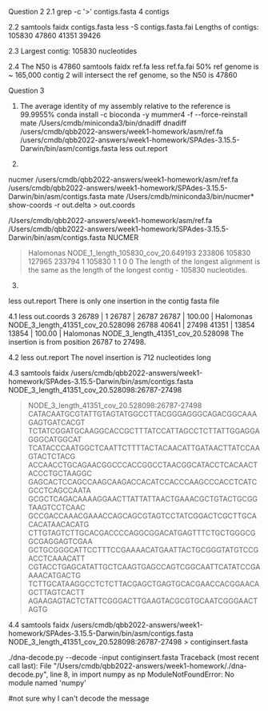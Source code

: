 

Question 2
2.1 grep -c '>' contigs.fasta
4 contigs

2.2 
samtools faidx contigs.fasta 
less -S contigs.fasta.fai 
Lengths of contigs:
105830
47860
41351
39426 

2.3 
Largest contig: 105830 nucleotides 

2.4
The N50 is 47860 
samtools faidx ref.fa 
less ref.fa.fai 
50% ref genome is ~ 165,000
contig 2 will intersect the ref genome, so the N50 is 47860

Question 3
1. The average identity of my assembly relative to the reference is 99.9955%
conda install -c bioconda -y mummer4 -f --force-reinstall
mate /Users/cmdb/miniconda3/bin/dnadiff
dnadiff /users/cmdb/qbb2022-answers/week1-homework/asm/ref.fa /users/cmdb/qbb2022-answers/week1-homework/SPAdes-3.15.5-Darwin/bin/asm/contigs.fasta
less out.report


2. 
nucmer /users/cmdb/qbb2022-answers/week1-homework/asm/ref.fa /users/cmdb/qbb2022-answers/week1-homework/SPAdes-3.15.5-Darwin/bin/asm/contigs.fasta
mate /Users/cmdb/miniconda3/bin/nucmer*
show-coords -r out.delta > out.coords

/Users/cmdb/qbb2022-answers/week1-homework/asm/ref.fa /Users/cmdb/qbb2022-answers/week1-homework/SPAdes-3.15.5-Darwin/bin/asm/contigs.fasta
NUCMER
>Halomonas NODE_1_length_105830_cov_20.649193 233806 105830
127965 233794 1 105830 1 1 0
0
The length of the longest alignment is the same as the length of the longest contig - 105830 nucleotides. 

3. 
less out.report
There is only one insertion in the contig fasta file

4.1 
less out.coords
 3    26789  |        1    26787  |    26787    26787  |   100.00  | Halomonas    NODE_3_length_41351_cov_20.528098
 26788    40641  |    27498    41351  |    13854    13854  |   100.00  | Halomonas    NODE_3_length_41351_cov_20.528098
The insertion is from position 26787 to 27498. 

4.2 
less out.report
The novel insertion is 712 nucleotides long

4.3 
samtools faidx /users/cmdb/qbb2022-answers/week1-homework/SPAdes-3.15.5-Darwin/bin/asm/contigs.fasta NODE_3_length_41351_cov_20.528098:26787-27498
>NODE_3_length_41351_cov_20.528098:26787-27498
CATACAATGCGTATTGTAGTATGGCCTTACGGGAGGGCAGACGGCAAAGAGTGATCACGT
TCTATCGGATGCAAGGCACCGCTTTATCCATTAGCCTCTTATTGGAGGAGGGCATGGCAT
TCATACCCAATGGCTCAATTCTTTTACTACAACATTGATAACTTATCCAAGTACTCTACG
ACCAACCTGCAGAACGGCCCACCGGCCTAACGGCATACCTCACAACTACCCTGCTAAGGC
GAGCACTCCAGCCAAGCAAGACCACATCCACCCAAGCCCACCTCATCGCCTCAGCCAATA
GCGCTCAGACAAAAGGAACTTATTATTAACTGAAACGCTGTACTGCGGTAAGTCCTCAAC
GCCGACCAAACGAAACCAGCAGCGTAGTCCTATCGGACTCGCTTGCACACATAACACATG
CTTGTAGTCTTGCACGACCCCAGGCGGACATGAGTTTCTGCTGGGCGGCGAGGAGTCGAA
GCTGCGGGCATTCCTTTCCGAAAACATGAATTACTGCGGGTATGTCCGACCTCAAACATT
CGTACCTGAGCATATTGCTCAAGTGAGCCAGTCGGCAATTCATATCCGAAAACATGACTG
TCTTGCATAAGGCCTCTCTTACGAGCTGAGTGCACGAACCACGGAACAGCTTAGTCACTT
AGAAGAGTACTCTATTCGGGACTTGAAGTACGCGTGCAATCGGGAACTAGTG

4.4
samtools faidx /users/cmdb/qbb2022-answers/week1-homework/SPAdes-3.15.5-Darwin/bin/asm/contigs.fasta NODE_3_length_41351_cov_20.528098:26787-27498 > contiginsert.fasta

./dna-decode.py --decode -input contiginsert.fasta 
Traceback (most recent call last):
  File "/Users/cmdb/qbb2022-answers/week1-homework/./dna-decode.py", line 8, in <module>
    import numpy as np
ModuleNotFoundError: No module named 'numpy'

#not sure why I can't decode the message

